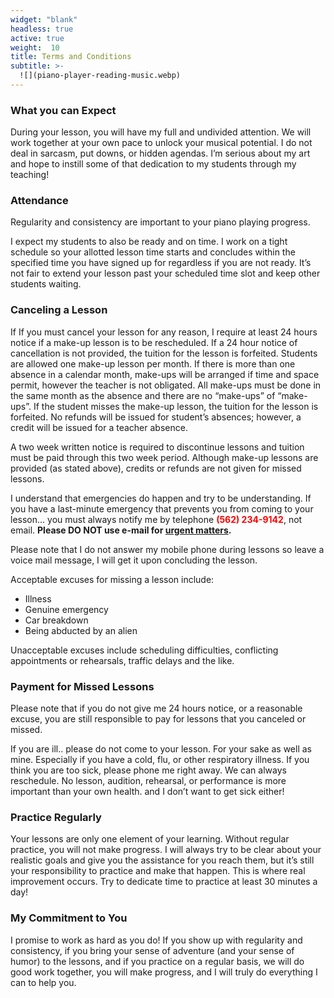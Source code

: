 ```yaml
---
widget: "blank"
headless: true
active: true
weight:  10
title: Terms and Conditions
subtitle: >-
  ![](piano-player-reading-music.webp)
---
```


### What you can Expect

During your lesson, you will have my full and undivided attention. We will work together at your own pace to unlock your musical potential. I do not deal in sarcasm, put downs, or hidden agendas. I’m serious about my art and hope to instill some of that dedication to my students through my teaching!

### Attendance

Regularity and consistency are important to your piano playing progress.

I expect my students to also be ready and on time. I work on a tight schedule so your allotted lesson time starts and concludes within the specified time you have signed up for regardless if you are not ready. It’s not fair to extend your lesson past your scheduled time slot and keep other students waiting.

### Canceling a Lesson

If If you must cancel your lesson for any reason, I require at least 24 hours notice if a make-up lesson is to be rescheduled. If a 24 hour notice of cancellation is not provided, the tuition for the lesson is forfeited. Students are allowed one make-up lesson per month. If there is more than one absence in a calendar month, make-ups will be arranged if time and space permit, however the teacher is not obligated. All make-ups must be done in the same month as the absence and there are no “make-ups” of “make-ups”. If the student misses the make-up lesson, the tuition for the lesson is forfeited. No refunds will be issued for student’s absences; however, a credit will be issued for a teacher absence.

A two week written notice is required to discontinue lessons and tuition must be paid through this two week period. Although make-up lessons are provided (as stated above), credits or refunds are not given for missed lessons.

I understand that emergencies do happen and try to be understanding. If you have a last-minute emergency that prevents you from coming to your lesson...
you must always notify me by telephone **<span style="color: red;">(562) 234-9142</span>**, not email. **Please DO NOT use e-mail for <span style="text-decoration: underline;">urgent matters</span>.**

Please note that I do not answer my mobile phone during lessons so leave a voice mail message, I will get it upon concluding the lesson.

Acceptable excuses for missing a lesson include:

* Illness
* Genuine emergency
* Car breakdown
* Being abducted by an alien

Unacceptable excuses include scheduling difficulties, conflicting appointments or rehearsals, traffic delays and the like.

### Payment for Missed Lessons

Please note that if you do not give me 24 hours notice, or a reasonable excuse, you are still responsible to pay for lessons that you canceled or missed.

If you are ill..  please do not come to your lesson. For your sake as well as mine. Especially if you have a cold, flu, or other respiratory illness. If you think you are too sick, please phone me right away. We can always reschedule. No lesson, audition, rehearsal, or performance is more important than your own health. and I don’t want to get sick either!

### Practice Regularly

Your lessons are only one element of your learning. Without regular practice, you will not make progress. I will always try to be clear about your realistic goals and give you the assistance for you reach them, but it’s still your responsibility to practice and make that happen. This is where real improvement occurs. Try to dedicate time to practice at least 30 minutes a day!

### My Commitment to You

I  promise to work as hard as you do! If you show up with regularity and consistency, if you bring your sense of adventure (and your sense of humor) to the lessons, and if you practice on a regular basis, we will do good work together, you will make progress, and I will truly do everything I can to help you.
